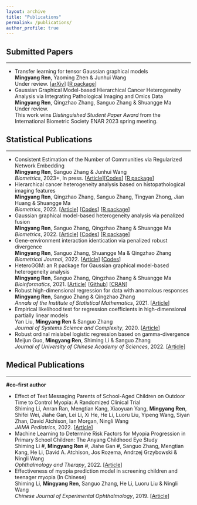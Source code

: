 ```yaml
---
layout: archive
title: "Publications"
permalink: /publications/
author_profile: true
---
```


## Submitted Papers
- - -

- Transfer learning for tensor Gaussian graphical models     
**Mingyang Ren**, Yaoming Zhen & Junhui Wang  
Under review. [[arXiv](https://arxiv.org/abs/2211.09391)] [[R package](https://cran.r-project.org/web/packages/TransTGGM/)]
- Gaussian Graphical Model-based Hierarchical Cancer Heterogeneity Analysis via Integrating Pathological Imaging and Omics Data  
**Mingyang Ren**, Qingzhao Zhang, Sanguo Zhang & Shuangge Ma  
Under review.  
This work wins *Distinguished Student Paper Award* from the International Biometric Society ENAR 2023 spring meeting.



## Statistical Publications
- - -

- Consistent Estimation of the Number of Communities via Regularized Network Embedding   
**Mingyang Ren**, Sanguo Zhang & Junhui Wang  
*Biometrics*, 2023+, In press. [[Article](https://doi.org/10.1111/biom.13815)][[Codes](https://github.com/Ren-Mingyang/net-community-number-est)] [[R package](https://CRAN.R-project.org/package=cencrne)]
- Hierarchical cancer heterogeneity analysis based on histopathological imaging features  
**Mingyang Ren**, Qingzhao Zhang, Sanguo Zhang, Tingyan Zhong, Jian Huang & Shuangge Ma  
*Biometrics*, 2022. [[Article](https://doi.org/10.1111/biom.13544)] [[Codes](https://github.com/Ren-Mingyang/HhP)] [[R package](https://cran.r-project.org/web/packages/HhP/)]
- Gaussian graphical model-based heterogeneity analysis via penalized fusion  
**Mingyang Ren**, Sanguo Zhang, Qingzhao Zhang & Shuangge Ma  
*Biometrics*, 2022. [[Article](https://doi.org/10.1111/biom.13426)] [[Codes](https://github.com/Ren-Mingyang/GGM-PF)] [[R package](https://CRAN.R-project.org/package=HeteroGGM)]
- Gene-environment interaction identication via penalized robust divergence  
**Mingyang Ren**, Sanguo Zhang, Shuangge Ma & Qingzhao Zhang  
*Biometrical Journal*, 2022. [[Article](https://doi.org/10.1002/bimj.202000157)] [[Codes](https://github.com/Ren-Mingyang/GE-PRD)]
- HeteroGGM: an R package for Gaussian graphical model-based heterogeneity analysis  
**Mingyang Ren**, Sanguo Zhang, Qingzhao Zhang & Shuangge Ma  
*Bioinformatics*, 2021. [[Article](https://doi.org/10.1093/bioinformatics/btab134)] [[Github](https://github.com/Ren-Mingyang/HeteroGGM)] [[CRAN](https://CRAN.R-project.org/package=HeteroGGM)]
- Robust high-dimensional regression for data with anomalous responses  
**Mingyang Ren**, Sanguo Zhang & Qingzhao Zhang  
*Annals of the Institute of Statistical Mathematics*, 2021. [[Article](https://doi.org/10.1007/s10463-020-00764-1)]  
- Empirical likelihood test for regression coefficients in high-dimensional partially linear models  
Yan Liu, **Mingyang Ren** & Sanguo Zhang  
*Journal of Systems Science and Complexity*, 2020. [[Article](https://doi.org/10.1007/s11424-020-9260-3)]
- Robust ordinal mislabel logistic regression based on gamma-divergence  
Meijun Guo, **Mingyang Ren**, Shiming Li & Sanguo Zhang  
*Journal of University of Chinese Academy of Sciences*, 2022. [[Article](http://journal.ucas.ac.cn/CN/10.7523/j.ucas.2020.0056)]   


## Medical Publications
- - -

**#co-first author**  
- Effect of Text Messaging Parents of School-Aged Children on Outdoor Time to Control Myopia: A Randomized Clinical Trial    
Shiming Li, Anran Ran, Mengtian Kang, Xiaoyuan Yang, **Mingyang Ren**, Shifei Wei, Jiahe Gan, Lei Li, Xi He, He Li, Luoru Liu, Yipeng Wang, Siyan Zhan, David Atchison, Ian Morgan, Ningli Wang  
*JAMA Pediatrics*, 2022. [[Article](http://dx.doi.org/10.1001/jamapediatrics.2022.3542)]
- Machine Learning to Determine Risk Factors for Myopia Progression in Primary School Children: The Anyang Childhood Eye Study  
Shiming Li #, **Mingyang Ren** #, Jiahe Gan #, Sanguo Zhang, Mengtian Kang, He Li, David A. Atchison, Jos Rozema, Andrzej Grzybowski & Ningli Wang  
*Ophthalmology and Therapy*, 2022. [[Article](https://doi.org/10.1007/s40123-021-00450-2)]
- Effectiveness of myopia prediction model in screening children and teenager myopia (In Chinese)  
Shiming Li, **Mingyang Ren**, Sanguo Zhang, He Li, Luoru Liu & Ningli Wang  
*Chinese Journal of Experimental Ophthalmology*, 2019. [[Article](http://rs.yiigle.com/CN115989201904/1129307.htm)]  

